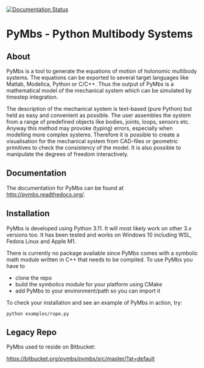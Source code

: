 [![Documentation Status](https://readthedocs.org/projects/pymbs/badge/?version=latest)](https://pymbs.readthedocs.io/?badge=latest)

# PyMbs - Python Multibody Systems

## About

PyMbs is a tool to generate the equations of motion of holonomic multibody
systems. The equations can be exported to several target languages like Matlab,
Modelica, Python or C/C++. Thus the output of PyMbs is a mathematical model of
the mechanical system which can be simulated by timestep integration.

The description of the mechanical system is text-based (pure Python) but held as 
easy and convenient as possible. The user assembles the system from a range of
predefined objects like bodies, joints, loops, sensors etc. Anyway this method
may provoke (typing) errors, especially when modelling more complex systems.
Therefore it is possible to create a visualisation for the mechanical system
from CAD-files or geometric primitives to check the consistency of the model.
It is also possible to manipulate the degrees of freedom interactively.

## Documentation

The documentation for PyMbs can be found at <http://pymbs.readthedocs.org/>.

## Installation

PyMbs is developed using Python 3.11. It will most likely work on other 3.x versions too.
It has been tested and works on Windows 10 including WSL, Fedora Linux and Apple M1.

There is currently no package available since PyMbs comes with a symbolic math
module written in C++ that needs to be compiled. To use PyMbs you have to

- clone the repo
- build the symbolics module for your platform using CMake
- add PyMbs to your environment/path so you can import it

To check your installation and see an example of PyMbs in action, try:

    python examples/rope.py

## Legacy Repo

PyMbs used to reside on Bitbucket:

<https://bitbucket.org/pymbs/pymbs/src/master/?at=default>
